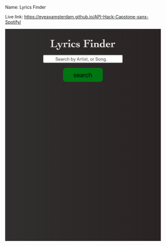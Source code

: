 Name: Lyrics Finder

Live link: https://eyeaxamsterdam.github.io/API-Hack-Capstone-sans-Spotify/

<img src="Images/lyricfinder1.png">